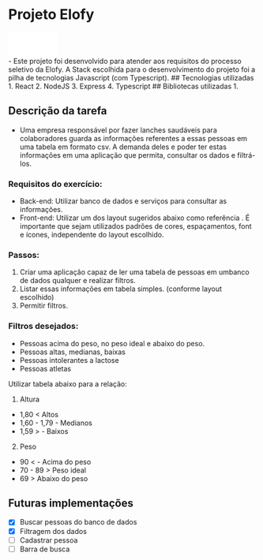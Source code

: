 # Projeto Elofy
<div align="center" style=" width: 100px;height: 50px;">
 
![Demo CountPages alpha](./elofy.gif)

</div>
- Este projeto foi desenvolvido para atender aos requisitos do processo seletivo da Elofy. A Stack escolhida para o desenvolvimento do projeto foi a pilha de tecnologias Javascript (com Typescript).
## Tecnologias utilizadas
1. React
2. NodeJS
3. Express
4. Typescript
## Bibliotecas utilizadas
1. 

## Descrição da tarefa
- Uma empresa responsável por fazer lanches saudáveis para colaboradores guarda as informações referentes a essas pessoas em uma tabela em formato csv. A demanda deles e poder ter estas informações em uma aplicação que permita, consultar os dados e filtrá-los.
### Requisitos do exercício:
- Back-end: Utilizar banco de dados e serviços para consultar as informações.
- Front-end: Utilizar um dos layout sugeridos abaixo como referência . É importante que sejam utilizados padrões de cores, espaçamentos, font e ícones, independente do layout escolhido.
### Passos:
1. Criar uma aplicação capaz de ler uma tabela de pessoas em umbanco de dados qualquer e realizar filtros.
2. Listar essas informações em tabela simples. (conforme layout escolhido)
3. Permitir filtros.
### Filtros desejados:
- Pessoas acima do peso, no peso ideal e abaixo do peso.
- Pessoas altas, medianas, baixas
- Pessoas intolerantes a lactose
- Pessoas atletas

Utilizar tabela abaixo para a relação:
1. Altura
- 1,80 < Altos
- 1,60 - 1,79 - Medianos
- 1,59 > - Baixos
2. Peso
- 90 < - Acima do peso
- 70 - 89 > Peso ideal
- 69 > Abaixo do peso

## Futuras implementações
- [x] Buscar pessoas do banco de dados
- [x] Filtragem dos dados
- [ ] Cadastrar pessoa
- [ ] Barra de busca

